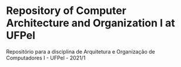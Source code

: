 # Repository of Computer Architecture and Organization I at UFPel
Repositório para a disciplina de Arquitetura e Organização de Computadores I - UFPel - 2021/1
